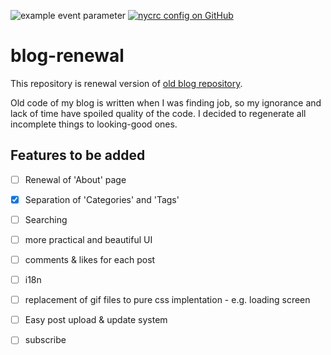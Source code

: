 ![example event parameter](https://github.com/3jins/blog-renewal/actions/workflows/build.yml/badge.svg)
[![nycrc config on GitHub](https://img.shields.io/nycrc/3jins/blog-renewal?config=backend%2F.nycrc&label=Backend%20Branch%20Coverage%20Threshold&preferredThreshold=branches)](https://app.travis-ci.com/github/3jins/blog-renewal)

# blog-renewal
This repository is renewal version of [old blog repository](https://github.com/3jins/blog.sejin).

Old code of my blog is written when I was finding job, so my ignorance and lack of time have spoiled quality of the code. I decided to regenerate all incomplete things to looking-good ones.


## Features to be added

- [ ] Renewal of 'About' page
- [x] Separation of 'Categories' and 'Tags'
- [ ] Searching
- [ ] more practical and beautiful UI
- [ ] comments & likes for each post
- [ ] i18n
- [ ] replacement of gif files to pure css implentation - e.g. loading screen
- [ ] Easy post upload & update system
- [ ] subscribe

